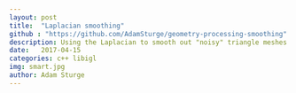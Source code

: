 ```yaml
---
layout: post
title:  "Laplacian smoothing"
github : "https://github.com/AdamSturge/geometry-processing-smoothing"
description: Using the Laplacian to smooth out "noisy" triangle meshes.
date:   2017-04-15
categories: c++ libigl
img: smart.jpg
author: Adam Sturge
---
```


